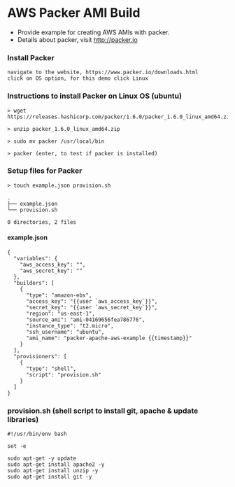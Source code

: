 # AWS Packer AMI Build

* Provide example for creating AWS AMIs with packer.
* Details about packer, visit http://packer.io

### Install Packer
```
navigate to the website, https://www.packer.io/downloads.html
click on OS option, for this demo click Linux
```
### Instructions to install Packer on Linux OS (ubuntu)
```
> wget https://releases.hashicorp.com/packer/1.6.0/packer_1.6.0_linux_amd64.zip 

> unzip packer_1.6.0_linux_amd64.zip

> sudo mv packer /usr/local/bin

> packer (enter, to test if packer is installed)
```

### Setup files for Packer
```
> touch example.json provision.sh

.
├── example.json
└── provision.sh

0 directories, 2 files

```

#### example.json
```
{
  "variables": {
    "aws_access_key": "",
    "aws_secret_key": ""
  },
  "builders": [
    {
      "type": "amazon-ebs",
      "access_key": "{{user `aws_access_key`}}",
      "secret_key": "{{user `aws_secret_key`}}",
      "region": "us-east-1",
      "source_ami": "ami-04169656fea786776",
      "instance_type": "t2.micro",
      "ssh_username": "ubuntu",
      "ami_name": "packer-apache-aws-example {{timestamp}}"
    }
  ],
  "provisioners": [
    {
      "type": "shell",
      "script": "provision.sh"
    }
  ]
}
```

### provision.sh (shell script to install git, apache & update libraries)
```
#!/usr/bin/env bash

set -e

sudo apt-get -y update
sudo apt-get install apache2 -y
sudo apt-get install unzip -y
sudo apt-get install git -y
```
